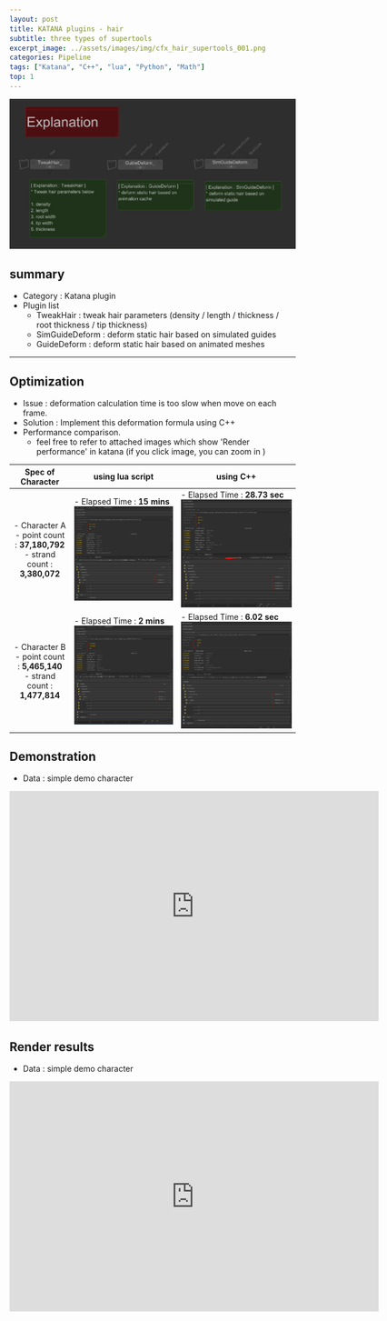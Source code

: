 ```yaml
---
layout: post
title: KATANA plugins - hair
subtitle: three types of supertools
excerpt_image: ../assets/images/img/cfx_hair_supertools_001.png
categories: Pipeline
tags: ["Katana", "C++", "lua", "Python", "Math"]
top: 1
---
```



![banner](/assets/images/img/cfx_hair_supertools_002.png)

## summary
- Category : Katana plugin
- Plugin list
  - TweakHair : tweak hair parameters (density / length / thickness / root thickness / tip thickness)
  - SimGuideDeform : deform static hair based on simulated guides
  - GuideDeform : deform static hair based on animated meshes




---

## Optimization
- Issue : deformation calculation time is too slow when move on each frame.
- Solution : Implement this deformation formula using C++
- Performance comparison. 
  - feel free to refer to attached images which show 'Render performance' in katana (if you click image, you can zoom in )

| Spec of Character | using lua script | using C++ |
| ----------------- | ---------------- | --------- |
| <span style="display:block; text-align:center;">- Character A <br> - point count : **37,180,792** <br> - strand count : **3,380,072**</span> | - Elapsed Time : **15 mins** <br> ![CharALua](/assets/images/img/char_A_lua.PNG) | - Elapsed Time : **28.73 sec** <br> ![CharACpp](/assets/images/img/char_A_cpp.PNG) |
| <span style="display:block; text-align:center;">- Character B <br> - point count : **5,465,140** <br> - strand count : **1,477,814**</span> | - Elapsed Time : **2 mins** <br> ![CharALua](/assets/images/img/char_B_lua.PNG) | - Elapsed Time : **6.02 sec** ![CharACpp](/assets/images/img/char_B_cpp.PNG) |



## Demonstration
- Data : simple demo character

<iframe width="650" height="405" src="https://www.youtube.com/embed/KuFu3CsN1XI?si=Re3n1-9RRBcuYu23" title="YouTube video player" frameborder="0" allow="accelerometer; autoplay; clipboard-write; encrypted-media; gyroscope; picture-in-picture; web-share" referrerpolicy="strict-origin-when-cross-origin" allowfullscreen></iframe>


## Render results
- Data : simple demo character

<iframe width="650" height="405" src="https://www.youtube.com/embed/Nz1TM1Bx6HA?si=qsFgU1II_wzTKL-1" title="YouTube video player" frameborder="0" allow="accelerometer; autoplay; clipboard-write; encrypted-media; gyroscope; picture-in-picture; web-share" referrerpolicy="strict-origin-when-cross-origin" allowfullscreen></iframe>
